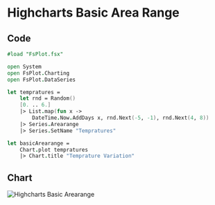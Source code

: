 Highcharts Basic Area Range
===========================

Code
----

```fsharp
#load "FsPlot.fsx"

open System
open FsPlot.Charting
open FsPlot.DataSeries

let tempratures =
    let rnd = Random()
    [0. .. 6.]
    |> List.map(fun x ->
        DateTime.Now.AddDays x, rnd.Next(-5, -1), rnd.Next(4, 8))
    |> Series.Arearange
    |> Series.SetName "Tempratures"

let basicArearange =
    Chart.plot tempratures
    |> Chart.title "Temprature Variation"
```
Chart
-----

![Highcharts Basic Arearange](https://raw.github.com/TahaHachana/FsPlot/master/screenshots/HighchartsBasicArearange.PNG)